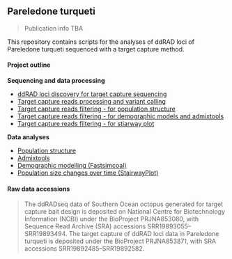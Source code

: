 ## Pareledone turqueti

> Publication info TBA

This repository contains scripts for the analyses of ddRAD loci of Pareledone turqueti sequenced with a target capture method.

#### Project outline

**Sequencing and data processing**  
- [ddRAD loci discovery for target capture sequencing](01.Loci_discovery_4_target_capture_seq.md)  
- [Target capture reads processing and variant calling](02.Target_capture_reads_processing.md)  
- [Target capture reads filtering - for population structure](03.Target_capture_SNPfiltering_pop_structure.md)  
- [Target capture reads filtering - for demographic models and admixtools](04.Target_capture_SNPfiltering_demographic_models.md)  
- [Target capture reads filtering - for stiarway plot](05.Target_capture_SNPfiltering_stairway_plot.md)  

**Data analyses**  
- [Population structure](06.Analyse_population_structure.md)  
- [Admixtools](07.Analyse_Admixtool.md)  
- [Demographic modelling (Fastsimcoal)](08.Analyse_fastsimcoal.md)  
- [Population size changes over time (StairwayPlot)](09.Analyse_Stairway_plot.md)  

#### Raw data accessions

> The ddRADseq data of Southern Ocean octopus generated for target capture bait design is deposited on National Centre for Biotechnology Information (NCBI) under the BioProject PRJNA853080, with Sequence Read Archive (SRA) accessions SRR19893055–SRR19893494. The target capture of ddRAD loci data in Pareledone turqueti is deposited under the BioProject PRJNA853871, with SRA accessions SRR19892485–SRR19892582. 
